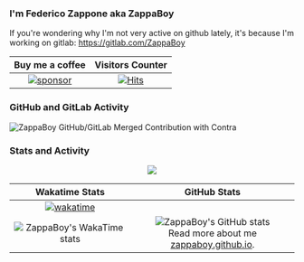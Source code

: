 ### I'm Federico Zappone aka ZappaBoy
If you're wondering why I'm not very active on github lately, it's because I'm working on gitlab: https://gitlab.com/ZappaBoy

<div align="center">

  Buy me a coffee            |  Visitors Counter
  :-------------------------:|:-------------------------:
  [![sponsor](https://img.shields.io/static/v1?label=Sponsor&message=%E2%9D%A4&logo=GitHub&color=%23fe8e86)](https://github.com/sponsors/ZappaBoy) | [![Hits](https://hits.seeyoufarm.com/api/count/incr/badge.svg?url=https%3A%2F%2Fgithub.com%2FZappaBoy&count_bg=%2351A2B2&title_bg=%23555555&icon=&icon_color=%23E7E7E7&title=Visitors+Counter&edge_flat=false)](https://hits.seeyoufarm.com)

</div>

### GitHub and GitLab Activity
![ZappaBoy GitHub/GitLab Merged Contribution with Contra](https://image.thum.io/get/width/1200/fullpage/maxAge/24/wait/2/https://contra-psi.vercel.app/?githubUsername=ZappaBoy&gitlabUsername=ZappaBoy)

### Stats and Activity
<!--- [![wakatime](https://wakatime.com/share/@ZappaBoy/741793cb-5d39-4ee8-ad6a-52ebcb5a9280.svg)](https://wakatime.com/@027b5bc8-6121-4ad6-89fc-b1d22a658141) -->
<p align="center">
  <img src="https://wakatime.com/share/@ZappaBoy/741793cb-5d39-4ee8-ad6a-52ebcb5a9280.svg">
</p>

Wakatime Stats             |  GitHub Stats
:-------------------------:|:-------------------------:
[![wakatime](https://wakatime.com/badge/user/027b5bc8-6121-4ad6-89fc-b1d22a658141.svg)](https://wakatime.com/@027b5bc8-6121-4ad6-89fc-b1d22a658141) |
![ZappaBoy's WakaTime stats](https://github-readme-stats.vercel.app/api/wakatime?username=ZappaBoy&theme=onedark&layout=compact)  |  ![ZappaBoy's GitHub stats](https://github-readme-stats.vercel.app/api?username=ZappaBoy&count_private=true&theme=onedark) <br> Read more about me [zappaboy.github.io](https://zappaboy.github.io/).
